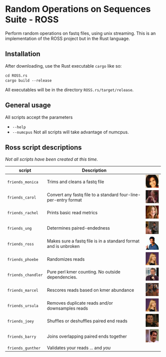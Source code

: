# Random Operations on Sequences Suite - ROSS

Perform random operations on fastq files, using unix streaming.  This is an implementation of the ROSS project but in the Rust language.

## Installation

After downloading, use the Rust executable `cargo` like so:

    cd ROSS.rs
    cargo build --release

All executables will be in the directory `ROSS.rs/target/release`.

## General usage

All scripts accept the parameters

* `--help`
* `--numcpus` Not all scripts will take advantage of numcpus.

## Ross script descriptions

*Not all scripts have been created at this time.*

|script               |Description|    |
|---------------------|-----------|----|
|`friends_monica`  | Trims and cleans a fastq file| ![Monica](/images/monica.jpg) |
|`friends_carol`   | Convert any fastq file to a standard four-line-per-entry format| ![Carol](/images/carol.jpg) | 
|`friends_rachel`  | Prints basic read metrics| ![Rachel](/images/rachel.jpg) |
|`friends_ung`     | Determines paired-endedness| ![UNG](/images/UNG.png) |
|`friends_ross`    | Makes sure a fastq file is in a standard format and is unbroken | ![Ross](/images/ross.png) | 
|`friends_phoebe`  | Randomizes reads| ![Phoebe](/images/phoebe.png) |
|`friends_chandler`| Pure perl kmer counting. No outside dependencies.| ![Chandler](/images/chander.png) |
|`friends_marcel`  | Rescores reads based on kmer abundance | ![Marcel](/images/marcel.png) | 
|`friends_ursula`  | Removes duplicate reads and/or downsamples reads| ![Ursula](/images/ursula.png) | 
|`friends_joey`    | Shuffles or deshuffles paired end reads| ![Joey](/images/joey.png) |
|`friends_barry`   | Joins overlapping paired ends together | ![Barry](/images/barry.png) |
|`friends_gunther` | Validates your reads ... and *you* | |

